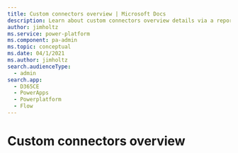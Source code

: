```yaml
---
title: Custom connectors overview | Microsoft Docs
description: Learn about custom connectors overview details via a report
author: jimholtz
ms.service: power-platform
ms.component: pa-admin
ms.topic: conceptual
ms.date: 04/1/2021
ms.author: jimholtz
search.audienceType: 
  - admin
search.app:
  - D365CE
  - PowerApps
  - Powerplatform
  - Flow
---
```


# Custom connectors overview